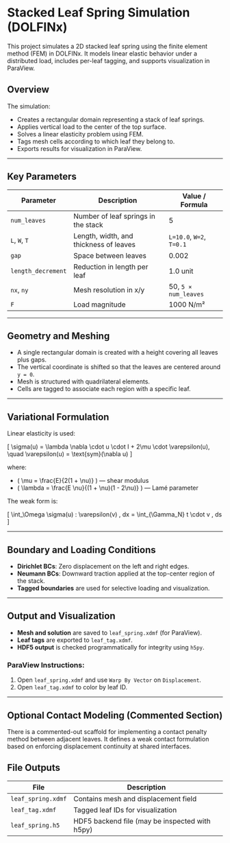 # Stacked Leaf Spring Simulation (DOLFINx)

This project simulates a 2D stacked leaf spring using the finite element method (FEM) in DOLFINx. It models linear elastic behavior under a distributed load, includes per-leaf tagging, and supports visualization in ParaView.

## Overview

The simulation:
- Creates a rectangular domain representing a stack of leaf springs.
- Applies vertical load to the center of the top surface.
- Solves a linear elasticity problem using FEM.
- Tags mesh cells according to which leaf they belong to.
- Exports results for visualization in ParaView.

---

## Key Parameters

| Parameter          | Description                              | Value / Formula               |
|-------------------|------------------------------------------|-------------------------------|
| `num_leaves`       | Number of leaf springs in the stack      | 5                             |
| `L`, `W`, `T`       | Length, width, and thickness of leaves   | `L=10.0`, `W=2`, `T=0.1`      |
| `gap`              | Space between leaves                     | 0.002                         |
| `length_decrement` | Reduction in length per leaf             | 1.0 unit                      |
| `nx`, `ny`         | Mesh resolution in x/y                   | 50, `5 × num_leaves`          |
| `F`                | Load magnitude                           | 1000 N/m²                     |

---

## Geometry and Meshing

- A single rectangular domain is created with a height covering all leaves plus gaps.
- The vertical coordinate is shifted so that the leaves are centered around `y = 0`.
- Mesh is structured with quadrilateral elements.
- Cells are tagged to associate each region with a specific leaf.

---

## Variational Formulation

Linear elasticity is used:

\[
\sigma(u) = \lambda \nabla \cdot u \cdot I + 2\mu \cdot \varepsilon(u), \quad \varepsilon(u) = \text{sym}(\nabla u)
\]

where:
- \( \mu = \frac{E}{2(1 + \nu)} \) — shear modulus
- \( \lambda = \frac{E \nu}{(1 + \nu)(1 - 2\nu)} \) — Lamé parameter

The weak form is:

\[
\int_\Omega \sigma(u) : \varepsilon(v) \, dx = \int_{\Gamma_N} t \cdot v \, ds
\]

---

## Boundary and Loading Conditions

- **Dirichlet BCs**: Zero displacement on the left and right edges.
- **Neumann BCs**: Downward traction applied at the top-center region of the stack.
- **Tagged boundaries** are used for selective loading and visualization.

---

## Output and Visualization

- **Mesh and solution** are saved to `leaf_spring.xdmf` (for ParaView).
- **Leaf tags** are exported to `leaf_tag.xdmf`.
- **HDF5 output** is checked programmatically for integrity using `h5py`.

### ParaView Instructions:
1. Open `leaf_spring.xdmf` and use `Warp By Vector` on `Displacement`.
2. Open `leaf_tag.xdmf` to color by leaf ID.

---

## Optional Contact Modeling (Commented Section)

There is a commented-out scaffold for implementing a contact penalty method between adjacent leaves. It defines a weak contact formulation based on enforcing displacement continuity at shared interfaces.


## File Outputs

| File                | Description                                     |
|---------------------|-------------------------------------------------|
| `leaf_spring.xdmf`  | Contains mesh and displacement field            |
| `leaf_tag.xdmf`     | Tagged leaf IDs for visualization               |
| `leaf_spring.h5`    | HDF5 backend file (may be inspected with h5py)  |
